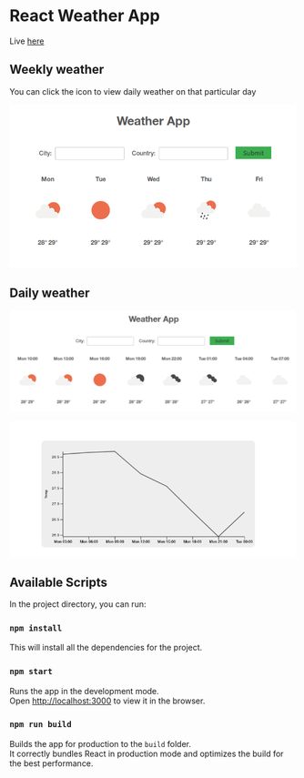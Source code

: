 # React Weather App

Live [here](https://gifted-jennings-f4fb17.netlify.app/)

## Weekly weather 

You can click the icon to view daily weather on that particular day

![Weekly weather image](screenshot/weekly.png)

## Daily weather

![Daily weather image](screenshot/daily.png)

![Graph image](screenshot/graph.png)

## Available Scripts

In the project directory, you can run:

### `npm install`

This will install all the dependencies for the project.

### `npm start`

Runs the app in the development mode.<br>
Open [http://localhost:3000](http://localhost:3000) to view it in the browser.

### `npm run build`

Builds the app for production to the `build` folder.<br>
It correctly bundles React in production mode and optimizes the build for the best performance.

